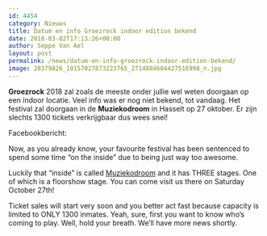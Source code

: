 ```yaml
---
id: 4454
category: Nieuws
title: Datum en info Groezrock indoor edition bekend
date: 2018-03-02T17:13:26+00:00
author: Seppe Van Ael
layout: post
permalink: /news/datum-en-info-groezrock-indoor-edition-bekend/
image: 28379826_10157027873223765_2714884604427516998_n.jpg
---
```

**Groezrock** 2018 zal zoals de meeste onder jullie wel weten doorgaan op een indoor locatie. Veel info was er nog niet bekend, tot vandaag. Het festival zal doorgaan in de **Muziekodroom** in Hasselt op 27 oktober. Er zijn slechts 1300 tickets verkrijgbaar dus wees snel!

Facebookbericht:

Now, as you already know, your favourite festival has been sentenced to spend some time “on the inside” due to being just way too awesome.

Luckily that “inside” is called <a class="profileLink" href="https://www.facebook.com/Muziekodroom/?fref=mentions" data-hovercard="/ajax/hovercard/page.php?id=188830931139385&extragetparams=%7B%22fref%22%3A%22mentions%22%7D" data-hovercard-prefer-more-content-show="1">Muziekodroom</a> and it has THREE stages. One of which is a floorshow stage. You can come visit us there on Saturday October 27th!

<div class="text_exposed_show">
  <p>
    Ticket sales will start very soon and you better act fast because capacity is limited to ONLY 1300 inmates. Yeah, sure, first you want to know who’s coming to play. Well, hold your breath. We’ll have more news shortly.
  </p>
</div>